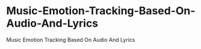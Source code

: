 # Music-Emotion-Tracking-Based-On-Audio-And-Lyrics
Music Emotion Tracking Based On Audio And Lyrics
